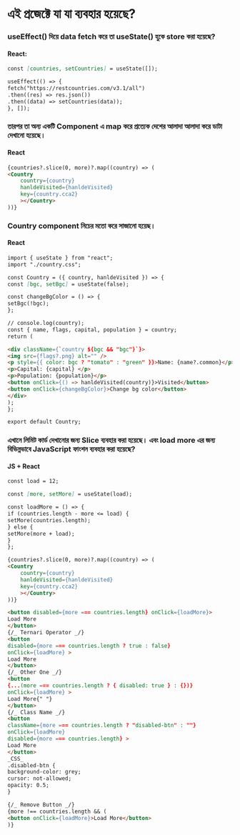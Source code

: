 # এই প্রজেক্টে যা যা ব্যবহার হয়েছে?

### useEffect() দিয়ে data fetch করে তা useState() হুকে ‍store করা হয়েছে?

#### React:

```markdown
const [countries, setCountries] = useState([]);

useEffect(() => {
fetch("https://restcountries.com/v3.1/all")
.then((res) => res.json())
.then((data) => setCountries(data));
}, []);
```

### তারপর তা অন্য একটি Component এ map করে প্রত্যেক দেশের আলাদা আলাদা করে ডাটা দেখানো হয়েছে।

#### React

```markdown
{countries?.slice(0, more)?.map((country) => (
<Country
    country={country}
    hanldeVisited={hanldeVisited}
    key={country.cca2}
    ></Country>
))}
```

### Country component নিচের মতো করে সাজানো হয়েছ।

#### React

```markdown
import { useState } from "react";
import "./country.css";

const Country = ({ country, hanldeVisited }) => {
const [bgc, setBgc] = useState(false);

const changeBgColor = () => {
setBgc(!bgc);
};

// console.log(country);
const { name, flags, capital, population } = country;
return (

<div className={`country ${bgc && "bgc"}`}>
<img src={flags?.png} alt="" />
<p style={{ color: bgc ? "tomato" : "green" }}>Name: {name?.common}</p>
<p>Capital: {capital} </p>
<p>Population: {population}</p>
<button onClick={() => hanldeVisited(country)}>Visited</button>
<button onClick={changeBgColor}>Change bg color</button>
</div>
);
};

export default Country;
```

### এখানে লিমিট কার্ড দেখানোর জন্য Slice ব্যবহার করা হয়েছে। এবং load more এর জন্য বিভিন্নভাবে JavaScript ফাংশন ব্যবহার করা হয়েছে?

#### JS + React

```markdown
const load = 12;

const [more, setMore] = useState(load);

const loadMore = () => {
if (countries.length - more <= load) {
setMore(countries.length);
} else {
setMore(more + load);
}
};

{countries?.slice(0, more)?.map((country) => (
<Country
    country={country}
    hanldeVisited={hanldeVisited}
    key={country.cca2}
    ></Country>
))}

<button disabled={more === countries.length} onClick={loadMore}>
Load More
</button>
{/_ Ternari Operator _/}
<button
disabled={more === countries.length ? true : false}
onClick={loadMore} >
Load More
</button>
{/_ Other One _/}
<button
{...(more === countries.length ? { disabled: true } : {})}
onClick={loadMore} >
Load More{" "}
</button>
{/_ Class Name _/}
<button
className={more === countries.length ? "disabled-btn" : ""}
onClick={loadMore}
disabled={more === countries.length} >
Load More
</button>
_CSS_
.disabled-btn {
background-color: grey;
cursor: not-allowed;
opacity: 0.5;
}

{/_ Remove Button _/}
{more !== countries.length && (
<button onClick={loadMore}>Load More</button>
)}
```
